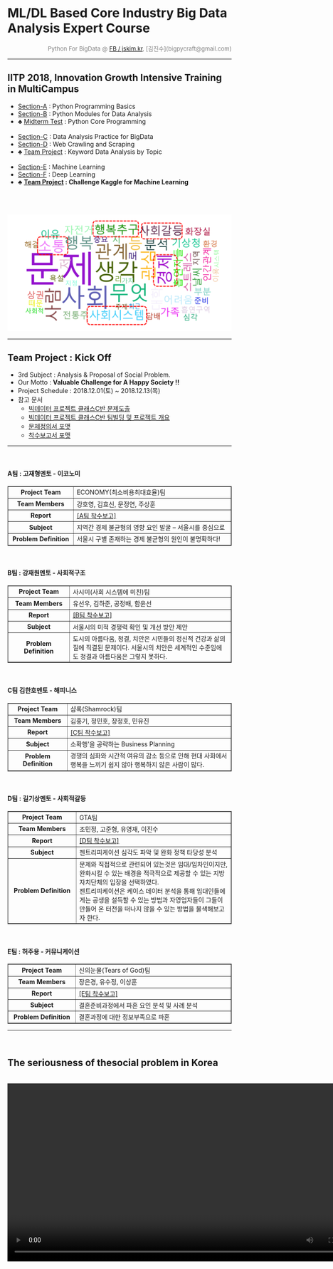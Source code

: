 
# ML/DL Based Core Industry Big Data Analysis Expert Course

<div align='right'><font size=2 color='gray'>Python For BigData @ <font color='blue'><a href='https://www.facebook.com/jskim.kr'>FB / jskim.kr</a></font>, [김진수](bigpycraft@gmail.com)</font></div>
<hr>

## IITP 2018, Innovation Growth Intensive Training in MultiCampus
>  
- [Section-A][link-A] : Python Programming Basics 
- [Section-B][link-B] : Python Modules for Data Analysis
- ♣ [Midterm Test][test10] : Python Core Programming <br/><br/>
- [Section-C][link-C] : Data Analysis Practice for BigData
- [Section-D][link-D] : Web Crawling and Scraping
- ♣ [Team Project][test11] : Keyword Data Analysis by Topic <br/><br/>
- [Section-E][link-E] : Machine Learning
- [Section-F][link-F] : Deep Learning
- ♣ <b>[Team Project][test12] : Challenge Kaggle for Machine Learning </b><br/><br/>
<br/><br/>
<div align="left"><img src="./images/wordcloud_social_problem.png"/></div>

[link-A]: https://github.com/bigpycraft/iitp18-multicampus/tree/master/section-A "Go Section-A"
[link-B]: https://github.com/bigpycraft/iitp18-multicampus/tree/master/section-B "Go Section-B"
[link-C]: https://github.com/bigpycraft/iitp18-multicampus/tree/master/section-C "Go Section-C"
[link-D]: https://github.com/bigpycraft/iitp18-multicampus/tree/master/section-D "Go Section-D"
[link-E]: https://github.com/bigpycraft/iitp18-multicampus/tree/master/section-E "Go Section-E"
[link-F]: https://github.com/bigpycraft/iitp18-multicampus/tree/master/section-F "Go Section-F"
[test10]: https://github.com/bigpycraft/iitp18-multicampus/tree/master/test-py10 "Go Test-10"
[test11]: https://github.com/bigpycraft/iitp18-multicampus/tree/master/test-py11 "Go Test-11"
[test12]: https://github.com/bigpycraft/iitp18-multicampus/tree/master/test-py12 "Go Test-12"



<hr>

## Team Project : Kick Off

* 3rd Subject : Analysis & Proposal of Social Problem.
* Our Motto : <b>Valuable Challenge for A Happy Society !! </b>
* Project Schedule : 2018.12.01(토) ~ 2018.12.13(목) 
* 참고 문서
    - <a href="./docu/IITP18_UNIT1_사회문제분석1.ppsm">빅데이터 프로젝트 클래스C반 문제도출</a>
    - <a href="./docu/IITP18_UNIT1_사회문제분석2.ppsm">빅데이터 프로젝트 클래스C반 팀빌딩 및 프로젝트 개요</a>
    - <a href="./docu/IITP18_UNIT1_문제정의서_포맷.pptx">문제정의서 포맷</a>
    - <a href="./docu/IITP18_UNIT1_착수보고서_포맷.docx">착수보고서 포맷</a>


<hr/>
<br/>
<h4>A팀 : 고재형멘토 - 이코노미</h4>
<table border=1>
	<tr>
		<td width="200"><div align="center"><b>Project Team</b></div></td>
		<td width="600"><div align="left" > ECONOMY(최소비용최대효율)팀</div></td>
	</tr>
	<tr>
		<td><div align="center"><b>Team Members</b></div></td>
		<td><div align="left" > 강호영, 김효신, 문정연, 주상훈</div></td>
	</tr>
	<tr>
		<td><div align="center"><b>Report</b></div></td>
		<td><div align="left" > <a href="report/IITP18_UNIT1_착수보고서_A팀.pdf">[A팀 착수보고]</a> </div></td>
	</tr>
	<tr>
		<td><div align="center"><b>Subject</b></div></td>
		<td><div align="left" >지역간 경제 불균형의 영향 요인 발굴 – 서울시를 중심으로</div></td>
	</tr>
	<tr>
		<td><div align="center"><b>Problem Definition</b></div></td>
		<td><div align="left" >서울시 구별 존재하는 경제 불균형의 원인이 불명확하다!</div></td>
	</tr>
</table>


<br/>
<h4>B팀 : 강재원멘토 - 사회적구조</h4>
<table border=1>
	<tr>
		<td width="200"><div align="center"><b>Project Team</b></div></td>
		<td width="800"><div align="left" > 사시미(사회 시스템에 미친)팀</div></td>
	</tr>
	<tr>
		<td><div align="center"><b>Team Members</b></div></td>
		<td><div align="left" > 유선우, 김하준, 공정배, 함윤선</div></td>
	</tr>
	<tr>
		<td><div align="center"><b>Report</b></div></td>
		<td><div align="left" > <a href="report/IITP18_UNIT1_착수보고서_B팀.pdf">[B팀 착수보고]</a> </div></td>
	</tr>
	<tr>
		<td><div align="center"><b>Subject</b></div></td>
		<td><div align="left" >서울시의 미적 경쟁력 확인 및 개선 방안 제안</div></td>
	</tr>
	<tr>
		<td><div align="center"><b>Problem Definition</b></div></td>
		<td><div align="left" >도시의 아름다움, 청결, 치안은 시민들의 정신적 건강과 삶의 질에 직결된 문제이다. 서울시의 치안은 세계적인 수준임에도 청결과 아름다움은 그렇지 못하다. </div></td>
	</tr>
</table>



<br/>
<h4>C팀 김한호멘토 - 해피니스</h4>
<table border=1>
	<tr>
		<td width="200"><div align="center"><b>Project Team</b></div></td>
		<td width="800"><div align="left" > 샴록(Shamrock)팀</div></td>
	</tr>
	<tr>
		<td><div align="center"><b>Team Members</b></div></td>
		<td><div align="left" > 김홍기, 정민호, 장정호, 민유진</div></td>
	</tr>
	<tr>
		<td><div align="center"><b>Report</b></div></td>
		<td><div align="left" > <a href="report/IITP18_UNIT1_착수보고서_C팀.pdf">[C팀 착수보고]</a> </div></td>
	</tr>
	<tr>
		<td><div align="center"><b>Subject</b></div></td>
		<td><div align="left" >소확행’을 공략하는 Business Planning</div></td>
	</tr>
	<tr>
		<td><div align="center"><b>Problem Definition</b></div></td>
		<td><div align="left" >경쟁의 심화와 시간적 여유의 감소 등으로 인해 현대 사회에서 행복을 느끼기 쉽지 않아 행복하지 않은 사람이 많다.</div></td>
	</tr>
</table>


<br/>
<h4>D팀 : 길기상멘토 - 사회적갈등</h4>
<table border=1>
	<tr>
		<td width="200"><div align="center"><b>Project Team</b></div></td>
		<td width="600"><div align="left" > GTA팀</div></td>
	</tr>
	<tr>
		<td><div align="center"><b>Team Members</b></div></td>
		<td><div align="left" > 조민정, 고준형, 유영재, 이진수</div></td>
	</tr>
	<tr>
		<td><div align="center"><b>Report</b></div></td>
		<td><div align="left" > <a href="report/IITP18_UNIT1_착수보고서_D팀.pdf">[D팀 착수보고]</a> </div></td>
	</tr>
	<tr>
		<td><div align="center"><b>Subject</b></div></td>
		<td><div align="left" >젠트리피케이션 심각도 파악 및 완화 정책 타당성 분석</div></td>
	</tr>
	<tr>
		<td><div align="center"><b>Problem Definition</b></div></td>
		<td><div align="left" >문제와 직접적으로 관련되어 있는것은 임대/임차인이지만, 완화시킬 수 있는 배경을 적극적으로 제공할 수 있는 지방자치단체의 입장을 선택하였다. <br/>젠트리피케이션은 케이스 데이터 분석을 통해 임대인들에게는 공생을 설득할 수 있는 방법과 자영업자들이 그들이 만들어 온 터전을 떠나지 않을 수 있는 방법을 물색해보고자 한다.</div></td>
	</tr>
</table>


<br/>
<h4>E팀 : 허주용 - 커뮤니케이션</h4>
<table border=1>
	<tr>
		<td width="200"><div align="center"><b>Project Team</b></div></td>
		<td width="600"><div align="left" > 신의눈물(Tears of God)팀</div></td>
	</tr>
	<tr>
		<td><div align="center"><b>Team Members</b></div></td>
		<td><div align="left" > 장은경, 유수정, 이상훈</div></td>
	</tr>
	<tr>
		<td><div align="center"><b>Report</b></div></td>
		<td><div align="left" > <a href="report/IITP18_UNIT1_착수보고서_E팀.pdf">[E팀 착수보고]</a> </div></td>
	</tr>
	<tr>
		<td><div align="center"><b>Subject</b></div></td>
		<td><div align="left" >결혼준비과정에서 파혼 요인 분석 및 사례 분석</div></td>
	</tr>
	<tr>
		<td><div align="center"><b>Problem Definition</b></div></td>
		<td><div align="left" >결혼과정에 대한 정보부족으로 파혼</div></td>
	</tr>
</table>


<hr/>
<br/>
<h2>The seriousness of thesocial problem in Korea</h2>
<br/>
<video src="media/social_problem.mp4" autoplay controls width="800">
<br>
<a href="media/social_problem.mp4">[PLAY]</a>

<hr>
<marquee><font size=3 color='brown'>The BigpyCraft find the information to design valuable society with Technology & Craft.</font></marquee>
<div align='right'><font size=2 color='gray'> &lt; The End &gt; </font></div>
